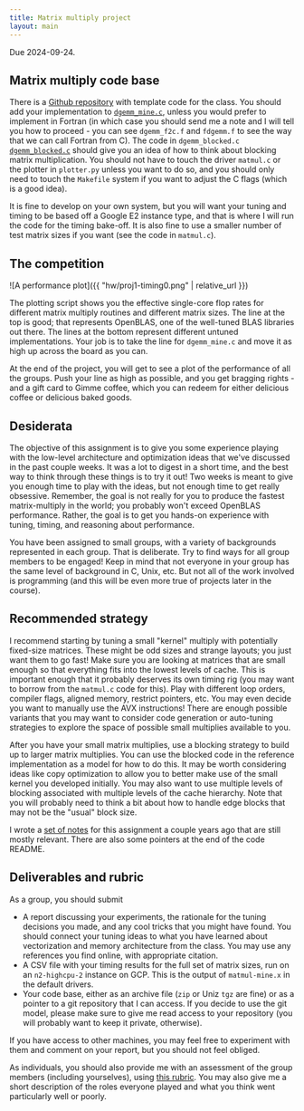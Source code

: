```yaml
---
title: Matrix multiply project
layout: main
---
```


Due 2024-09-24.

## Matrix multiply code base

There is a [Github repository](https://github.com/cs5220-f24/matmul-project)
with template code for the class.  You should add your implementation
to
[`dgemm_mine.c`](https://github.com/cs5220-f24/matmul-project/blob/master/dgemm_mine.c),
unless you would prefer to implement in Fortran (in which case you
should send me a note and I will tell you how to proceed - you can see
`dgemm_f2c.f` and `fdgemm.f` to see the way that we can call Fortran
from C).  The code in `dgemm_blocked.c`
[`dgemm_blocked.c`](https://github.com/cs5220-f24/matmul-project/blob/master/dgemm_blocked.c)
should give you an idea of how to think about blocking matrix
multiplication.  You should not have to touch the driver `matmul.c` or
the plotter in `plotter.py` unless you want to do so, and you should
only need to touch the `Makefile` system if you want to adjust the C
flags (which is a good idea).

It is fine to develop on your own system, but you will want your
tuning and timing to be based off a Google E2 instance type, and that
is where I will run the code for the timing bake-off.  It is also fine
to use a smaller number of test matrix sizes if you want (see the code
in `matmul.c`).

## The competition

![A performance plot]({{ "hw/proj1-timing0.png" | relative_url }})

The plotting script shows you the effective single-core flop rates for
different matrix multiply routines and different matrix sizes.  The
line at the top is good; that represents OpenBLAS, one of the
well-tuned BLAS libraries out there.  The lines at the bottom
represent different untuned implementations.  Your job is to take the
line for `dgemm_mine.c` and move it as high up across the board as you
can.

At the end of the project, you will get to see a plot of the
performance of all the groups.  Push your line as high as possible,
and you get bragging rights - and a gift card to Gimme coffee, which
you can redeem for either delicious coffee or delicious baked goods.

## Desiderata

The objective of this assignment is to give you some experience
playing with the low-level architecture and optimization ideas
that we've discussed in the past couple weeks.  It was a lot to digest
in a short time, and the best way to think through these things is to
try it out!  Two weeks is meant to give you enough time to play with
the ideas, but not enough time to get really obsessive.  Remember, the
goal is not really for you to produce the fastest matrix-multiply in
the world; you probably won't exceed OpenBLAS performance.  Rather,
the goal is to get you hands-on experience with tuning, timing, and
reasoning about performance.

You have been assigned to small groups, with a variety of backgrounds
represented in each group.  That is deliberate.  Try to find ways for
all group members to be engaged!  Keep in mind that not everyone in
your group has the same level of background in C, Unix, etc.  But not
all of the work involved is programming (and this will be even more
true of projects later in the course).

## Recommended strategy

I recommend starting by tuning a small "kernel" multiply with
potentially fixed-size matrices.  These might be odd sizes and strange
layouts; you just want them to go fast!  Make sure you are looking at
matrices that are small enough so that everything fits into the lowest
levels of cache.  This is important enough that it probably deserves
its own timing rig (you may want to borrow from the `matmul.c` code
for this).  Play with different loop orders, compiler flags,
aligned memory, restrict pointers, etc.  You may even decide you want
to manually use the AVX instructions!  There are enough possible
variants that you may want to consider code generation or auto-tuning
strategies to explore the space of possible small multiplies available
to you.

After you have your small matrix multiplies, use a blocking strategy
to build up to larger matrix multiplies.  You can use the blocked code
in the reference implementation as a model for how to do this.  It may
be worth considering ideas like copy optimization to allow you to
better make use of the small kernel you developed initially.  You
may also want to use multiple levels of blocking associated
with multiple levels of the cache hierarchy.  Note that you will
probably need to think a bit about how to handle edge blocks that may
not be the "usual" block size.

I wrote a [set of
notes](https://www.cs.cornell.edu/~bindel/class/cs5220-f11/notes/serial-tuning.pdf)
for this assignment a couple years ago that are still mostly
relevant.  There are also some pointers at the end of the code README.

## Deliverables and rubric

As a group, you should submit

- A report discussing your experiments, the rationale for the tuning
  decisions you made, and any cool tricks that you might have found.
  You should connect your tuning ideas to what you have learned about
  vectorization and memory architecture from the class.
  You may use any references you find online, with appropriate citation.
- A CSV file with your timing results for the full set of matrix
  sizes, run on an `n2-highcpu-2` instance on GCP.  This is the output of
  `matmul-mine.x` in the default drivers.
- Your code base, either as an archive file (`zip` or Uniz `tgz` are
  fine) or as a pointer to a git repository that I can access.  If you
  decide to use the git model, please make sure to give me read access
  to your repository (you will probably want to keep it private,
  otherwise).

If you have access to other machines, you may feel free to experiment
with them and comment on your report, but you should not feel obliged.

As individuals, you should also provide me with an assessment of the
group members (including yourselves), using [this
rubric](https://teaching.cornell.edu/resource/example-group-work-rubric).
You may also give me a short description of the roles everyone played
and what you think went particularly well or poorly.
